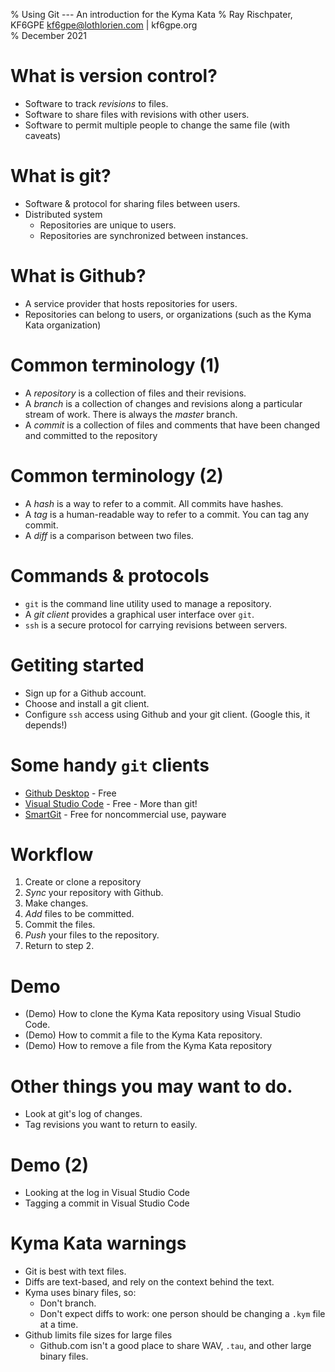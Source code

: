 % Using Git --- An introduction for the Kyma Kata
% Ray Rischpater, KF6GPE kf6gpe@lothlorien.com | kf6gpe.org  
% December 2021

# What is version control?
- Software to track _revisions_ to files.
- Software to share files with revisions with other users.
- Software to permit multiple people to change the same file (with caveats)

# What is git?
- Software & protocol for sharing files between users.
- Distributed system
  - Repositories are unique to users.
  - Repositories are synchronized between instances.

# What is Github?
- A service provider that hosts repositories for users.
- Repositories can belong to users, or organizations (such as the Kyma Kata organization)

# Common terminology (1)
- A _repository_ is a collection of files and their revisions.
- A _branch_ is a collection of changes and revisions along a particular stream of work. There is always the _master_ branch.
- A _commit_ is a collection of files and comments that have been changed and committed to the repository

# Common terminology (2)
- A _hash_ is a way to refer to a commit. All commits have hashes.
- A _tag_ is a human-readable way to refer to a commit. You can tag any commit.
- A _diff_ is a comparison between two files.

# Commands & protocols
- `git` is the command line utility used to manage a repository.
- A _git client_ provides a graphical user interface over `git`.
- `ssh` is a secure protocol for carrying revisions between servers.

# Getiting started
- Sign up for a Github account.
- Choose and install a git client.
- Configure `ssh` access using Github and your git client. (Google this, it depends!)


# Some handy `git` clients
- [Github Desktop](https://desktop.Github.com/) - Free
- [Visual Studio Code](https://code.visualstudio.com/) - Free - More than git!
- [SmartGit](https://www.syntevo.com/smartgit/) - Free for noncommercial use, payware
  
# Workflow
1. Create or clone a repository
2. _Sync_ your repository with Github.
3. Make changes.
4. _Add_ files to be committed.
5. Commit the files.
6. _Push_ your files to the repository.
7. Return to step 2.

# Demo
- (Demo) How to clone the Kyma Kata repository using Visual Studio Code.
- (Demo) How to commit a file to the Kyma Kata repository.
- (Demo) How to remove a file from the Kyma Kata repository

# Other things you may want to do.
- Look at git's log of changes.
- Tag revisions you want to return to easily.

# Demo (2)
- Looking at the log in Visual Studio Code
- Tagging a commit in Visual Studio Code

# Kyma Kata warnings
- Git is best with text files.
- Diffs are text-based, and rely on the context behind the text.
- Kyma uses binary files, so:
  - Don't branch.
  - Don't expect diffs to work: one person should be changing a `.kym` file at a time.
- Github limits file sizes for large files 
  - Github.com isn't a good place to share WAV, `.tau`, and other large binary files.
